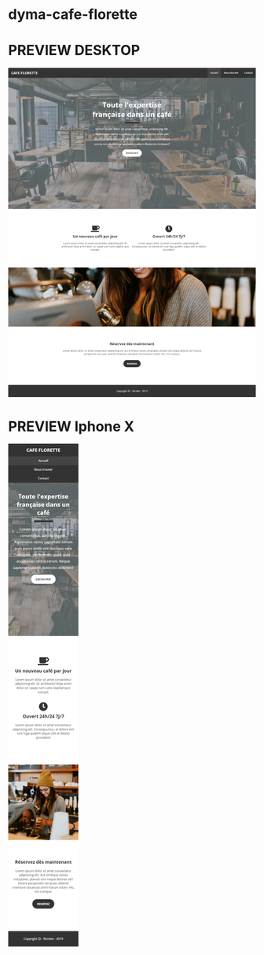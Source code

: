 # dyma-cafe-florette

# PREVIEW DESKTOP

<img src="preview/desktop.png">


# PREVIEW Iphone X

<img src="preview/iphone x.png">

